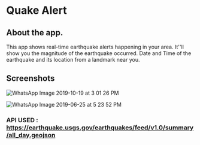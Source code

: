 # Quake Alert

## About the app.

This app shows real-time earthquake alerts happening in your area.
It''ll show you the magnitude of the earthquake occurred.
Date and Time of the earthquake and its location from a landmark near you.

## Screenshots

![WhatsApp Image 2019-10-19 at 3 01 26 PM](https://user-images.githubusercontent.com/44740658/67142728-a7b6f880-f281-11e9-8e2e-ab66625dd70f.jpeg)

![WhatsApp Image 2019-06-25 at 5 23 52 PM](https://user-images.githubusercontent.com/44740658/67146193-53723f80-f2a6-11e9-8b8c-2e7b324a6fd3.jpeg)


### API USED : https://earthquake.usgs.gov/earthquakes/feed/v1.0/summary/all_day.geojson
